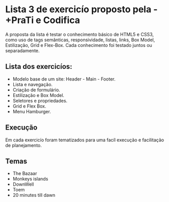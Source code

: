 # Lista 3 de exercicío proposto pela - +PraTi e Codifica
A proposta da lista é testar o conhecimento básico de HTML5 e CSS3, como uso de tags semânticas, responsividade, listas, links, Box Model, Estilização, Grid e Flex-Box. Cada conhecimento foi testado juntos ou separadamente.

## Lista dos exercicíos:
- Modelo base de um site: Header - Main - Footer.
- Lista e navegação.
- Criação de formulário.
- Estilização e Box Model.
- Seletores e propriedades.
- Grid  e Flex Box.
- Menu Hamburger.

## Execução
Em cada exercicío foram tematizados para uma facíl execução e facilitação de planejamento.

## Temas
- The Bazaar
- Monkeys islands
- DownWell
- Toem
- 20 minutes till dawn
